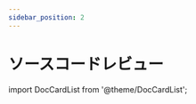 ```yaml
---
sidebar_position: 2
---
```


# ソースコードレビュー

import DocCardList from '@theme/DocCardList';

<DocCardList />
